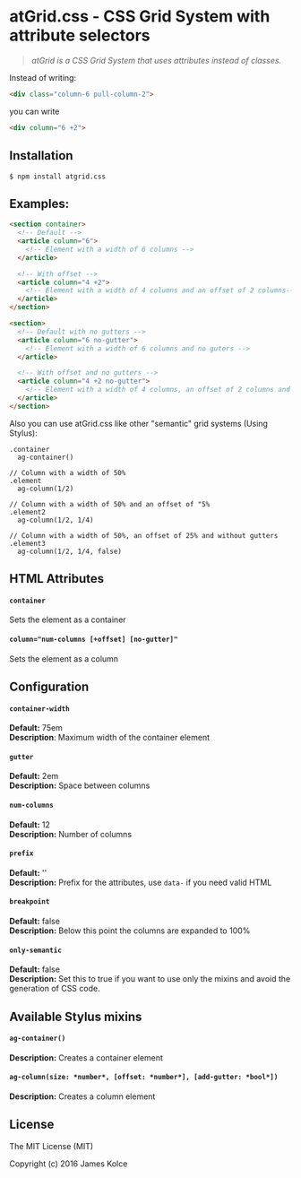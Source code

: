 # atGrid.css - CSS Grid System with attribute selectors

> *atGrid is a CSS Grid System that uses attributes instead of classes.*

Instead of writing:
```HTML 
<div class="column-6 pull-column-2">
``` 
you can write 
```HTML
<div column="6 +2">
```

## Installation

```
$ npm install atgrid.css
```

## Examples:
```HTML
<section container>
  <!-- Default -->
  <article column="6">
    <!-- Element with a width of 6 columns -->
  </article>

  <!-- With offset -->
  <article column="4 +2">
    <!-- Element with a width of 4 columns and an offset of 2 columns-->
  </article>
</section>

<section>
  <!-- Default with no gutters -->
  <article column="6 no-gutter">
    <!-- Element with a width of 6 columns and no guters -->
  </article>

  <!-- With offset and no gutters -->
  <article column="4 +2 no-gutter">
    <!-- Element with a width of 4 columns, an offset of 2 columns and no gutter-->
  </article>
</section>
```


Also you can use atGrid.css like other "semantic" grid systems (Using Stylus):

```Stylus
.container
  ag-container()

// Column with a width of 50%
.element
  ag-column(1/2)
  
// Column with a width of 50% and an offset of "5%
.element2
  ag-column(1/2, 1/4)
  
// Column with a width of 50%, an offset of 25% and without gutters
.element3
  ag-column(1/2, 1/4, false)
```


## HTML Attributes

#### `container`
Sets the element as a container

#### `column="num-columns [+offset] [no-gutter]"`
Sets the element as a column

## Configuration

#### `container-width`
**Default:** 75em <br>
**Description**: Maximum width of the container element

#### `gutter`
**Default:** 2em <br>
**Description:** Space between columns

#### `num-columns`
**Default:** 12 <br>
**Description:** Number of columns

#### `prefix`
**Default:** '' <br>
**Description:** Prefix for the attributes, use `data-` if you need valid HTML

#### `breakpoint`
**Default:** false <br>
**Description:** Below this point the columns are expanded to 100%

#### `only-semantic`
**Default:** false <br>
**Description:** Set this to true if you want to use only the mixins and avoid the generation of CSS code.

## Available Stylus mixins

#### `ag-container()`
**Description:** Creates a container element

#### `ag-column(size: *number*, [offset: *number*], [add-gutter: *bool*])`
**Description:** Creates a column element


## License

The MIT License (MIT)

Copyright (c) 2016 James Kolce
